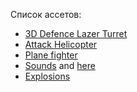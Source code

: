 Список ассетов:
* [3D Defence Lazer Turret](https://assetstore.unity.com/packages/3d/environments/sci-fi/3d-defence-lazer-turret-190350)
* [Attack Helicopter](https://assetstore.unity.com/packages/3d/vehicles/air/attack-helicopter-ii-animations-8405)
* [Plane fighter](https://assetstore.unity.com/packages/3d/vehicles/air/lagg-3-black-death-ww2-fighter-140089)
* [Sounds](https://mixkit.co/free-sound-effects/gun/) and [here](https://pixabay.com/sound-effects/search/helicopter/)
* [Explosions](https://assetstore.unity.com/packages/vfx/particles/fire-explosions/hq-explosions-pack-free-263326)